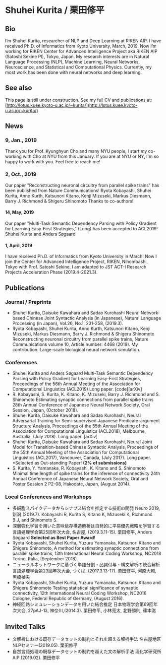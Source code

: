 # Shuhei Kurita / 栗田修平

## Bio
I’m Shuhei Kurita, researcher of NLP and Deep Learning at RIKEN AIP. I have received Ph.D. of Informatics from Kyoto University, March, 2019.
Now I’m working for RIKEN Center for Advanced Intelligence Project aka RIKEN AIP  (Satoshi Sekine PI), Tokyo, Japan.
My research interests are in Natural Language Processing (NLP), Machine Learning, Neural Networks, Neuroscience, and Statistical and Computational Physics. Currently, my most work has been done with neural networks and deep learning.

## See also
This page is still under construction. See my full CV and publications at: 
[http://lotus.kuee.kyoto-u.ac.jp/~kurita/](http://lotus.kuee.kyoto-u.ac.jp/~kurita/)

## News

### 9, Jan., 2019
Thank you for Prof. Kyunghyun Cho and many NYU people, I start my co-working with Cho at NYU from this January. If you are at NYU or NY, I'm so happy to work with you. Feel free to reach me!

### 2, Oct., 2019
Our paper "Reconstructing neuronal circuitry from parallel spike trains" has been published from Nature Communications!
Ryota Kobayashi, Shuhei Kurita, Anno Kurth, Katsunori Kitano, Kenji Mizuseki, Markus Diesmann, Barry J. Richmond & Shigeru Shinomoto
Thanks to co-authors!

#### 14, May, 2019
Our paper "Multi-Task Semantic Dependency Parsing with Policy Gradient for Learning Easy-First Strategies," (Long)  has been accepted to ACL2019!
Shuhei Kurita and Anders Søgaard

#### 1, April, 2019
I have received Ph.D. of Informatics from Kyoto University in March!
Now I join the Center for Advanced Intelligence Project, RIKEN, Nihombashi, Tokyo with Prof. Satoshi Sekine.
I am adapted to JST ACT-I Research Projects Acceleration Phase (2019.4-2021.3).

## Publications
### Journal / Preprints
- Shuhei Kurita, Daisuke Kawahara and Sadao Kurohashi
Neural Network-based Chinese Joint Syntactic Analysis (in Japanese),
Natural Language Processing (in Japan),  Vol.26,  No.1, 231-258,  (2019.3).
- Ryota Kobayashi, Shuhei Kurita, Anno Kurth, Katsunori Kitano, Kenji Mizuseki, Markus Diesmann, Barry J. Richmond & Shigeru Shinomoto
Reconstructing neuronal circuitry from parallel spike trains,
Nature Communications volume 10, Article number: 4468 (2019).
My contribution: Large-scale biological neural network simulation.

### Conferences
- Shuhei Kurita and Anders Søgaard
Multi-Task Semantic Dependency Parsing with Policy Gradient for Learning Easy-First Strategies,
Proceedings of the 56th Annual Meeting of the Association for Computational Linguistics (ACL2019)
Long paper. [code][arXiv]
- R. Kobayashi, S. Kurita, K. Kitano, K. Mizuseki, Barry J. Richmond and S. Shinomoto
Estimating synaptic connections from parallel spike trains
28th Annual Conference of Japanese Neural Network Society, Oral Session, Japan, (October 2018).
- Shuhei Kurita, Daisuke Kawahara and Sadao Kurohashi,
Neural Adversarial Training for Semi-supervised Japanese Predicate-argument Structure Analysis,
Proceedings of the 55th Annual Meeting of the Association for Computational Linguistics (ACL2018), Melbourne, Australia, (July 2018).
Long paper. [arXiv]
- Shuhei Kurita, Daisuke Kawahara and Sadao Kurohashi,
Neural Joint Model for Transition-based Chinese Syntactic Analysis,
Proceedings of the 55th Annual Meeting of the Association for Computational Linguistics (ACL2017), Vancouver, Canada, (July 2017).
Long paper. *Selected as Out-standing Paper! **(2% of submissions)**
- S. Kurita, Y. Yamanaka, R. Kobayashi, K. Kitano and S. Shinomoto
Minimal time length of spike trains for the inference of connectivity
24th Annual Conference of Japanese Neural Network Society, Oral and Poster Session 2 P2-08, Hakodate, Japan, (August 2014).

### Local Conferences and Workshops
- 多細胞スパイクデータからシナプス結合を推定する技術の開発
Neuro 2019, 新潟 (2019.7).
Kobayashi R, Kurita S, Kitano K, Mizuseki K, Richmond B.J, and Shinomoto S.
- 深層強化学習を用いた意味依存構造解析は自発的に平易優先戦略を学習する
言語処理学会第25回年次大会, 名古屋, (2019.3.11-15).
栗田修平, Anders Søgaard
**Selected as Best Paper Award!**
- Ryota Kobayashi, Shuhei Kurita, Yuzuru Yamanaka, Katsunori Kitano and Shigeru Shinomoto,
A method for estimating synaptic connections from parallel spike trains,
13th International Neural Coding Workshop, NC2018
Torino, Italia, (September 2018).
- ニューラルネットワークに基づく単語分割・品詞付与・構文解析の統合解析
言語処理学会第23回年次大会, つくば, (2017.3.13-17).
栗田修平, 河原大輔, 黒橋禎夫
- Ryota Kobayashi, Shuhei Kurita, Yuzuru Yamanaka, Katsunori Kitano and Shigeru Shinomoto
Testing statistical significance of synaptic connectivity,
12th International Neural Coding Workshop, NC2016
Cologne, Federal Republic of Germany, (August 2016).
- 神経回路シミュレーションデータを用いた結合推定
日本物理学会第69回年次大会, 27pAJ-13, 神奈川,(2014.3).
栗田修平, 小林亮太, 北野勝則, 篠本滋

## Invited Talks
- 文解析における既存データセットの制約とそれを超える解析手法
名古屋地区NLPセミナー(2019.05).
栗田修平
- 自然言語処理の既存データセットの制約を超えた文の解析手法
理化学研究所AIP (2019.02).
栗田修平
